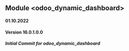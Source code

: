## Module <odoo_dynamic_dashboard>

#### 01.10.2022

#### Version 16.0.1.0.0

##### Initial Commit for odoo_dynamic_dashboard

